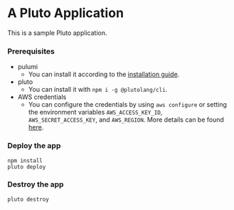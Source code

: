 # A Pluto Application

This is a sample Pluto application.

### Prerequisites

- pulumi
  - You can install it according to the [installation guide](https://www.pulumi.com/docs/install/).
- pluto
  - You can install it with `npm i -g @plutolang/cli`.
- AWS credentials
  - You can configure the credentials by using `aws configure` or setting the environment variables `AWS_ACCESS_KEY_ID`, `AWS_SECRET_ACCESS_KEY`, and `AWS_REGION`. More details can be found [here](https://github.com/pluto-lang/pluto).

### Deploy the app

```shell
npm install
pluto deploy
```

### Destroy the app

```shell
pluto destroy
```

